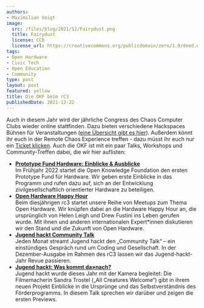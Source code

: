 ```yaml
---
authors:
- Maximilian Voigt
image:
  src: /files/blog/2021/12/Fairydust.png
  title: Fairydust
  license: CC0
  license_url: https://creativecommons.org/publicdomain/zero/1.0/deed.de
tags:
- Open Hardware
- Civic Tech
- Open Education
- Community
type: post
layout: post
featured: yellow
title: Die OKF beim rC3
publishedDate: 2021-12-22
---
```


Auch in diesem Jahr wird der jährliche Congress des Chaos Computer Clubs wieder online stattfinden. Dazu bieten verschiedene Hackspaces Bühnen für Veranstaltungen ([eine Übersicht gibt es hier](https://pretalx.c3voc.de/)). Außerdem könnt ihr euch in der Remote Chaos Experience treffen - dazu müsst ihr euch nur ein [Ticket klicken](https://tickets.events.ccc.de/RC3-21/). Auch die OKF ist mit ein paar Talks, Workshops und Community-Treffen dabei, die wir hier auflisten:
* **[Prototype Fund Hardware: Einblicke & Ausblicke](https://pretalx.c3voc.de/rc3-2021-xhain/talk/VNM98B/)** \
  Im Frühjahr 2022 startet die Open Knowledge Foundation den ersten Prototype Fund für Hardware. Wir geben erste Einblicke in das Programm und rufen dazu auf, sich an der Entwicklung zivilgesellschaftlich orientierter Hardware zu beteiligen.
* **[Open Hardware Happy Hour](https://pretalx.c3voc.de/rc3-2021-xhain/talk/BFJH3R/)** \
  Beim diesjährigen rc3 startet unsere Reihe von Meetups zum Thema Open Hardware. Wir knüpfen dabei an die Hardware Happy Hour an, die ursprünglich von Helen Leigh und Drew Fustini ins Leben gerufen wurde. Mit ihnen und anderen internationalen Expert*innen diskutieren wir den Stand und die Zukunft von Open Hardware.
* **[Jugend hackt Community Talk](https://pretalx.c3voc.de/rc3-2021-xhain/talk/EWWGKQ/)** \
  Jeden Monat streamt Jugend hackt den „Community Talk“ – ein einstündiges Gespräch rund um Coding und Gesellschaft. In der Dezember-Ausgabe im Rahmen des rC3 lassen wir das Jugend-hackt-Jahr Revue passieren.
* **[Jugend hackt: Was kommt da»nach?](https://pretalx.c3voc.de/rc3-2021-xhain/talk/MTJG3M/)** \
  Jugend hackt wurde dieses Jahr mit der Kamera begleitet: Die Filmemacherin Sandra Trostel („All Creatures Welcome“) gibt in ihrem neuen Projekt Einblicke in die Ursprünge und das Selbstverständnis des Förderprogramms. In diesem Talk sprechen wir darüber und zeigen die ersten Previews.